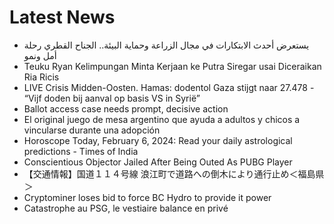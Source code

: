 # Latest News
-  يستعرض أحدث الابتكارات في مجال الزراعة وحماية البيئة.. الجناح القطري رحلة أمل ونمو
-  Teuku Ryan Kelimpungan Minta Kerjaan ke Putra Siregar usai Diceraikan Ria Ricis
-  LIVE Crisis Midden-Oosten. Hamas: dodentol Gaza stijgt naar 27.478 - “Vijf doden bij aanval op basis VS in Syrië”
-  Ballot access case needs prompt, decisive action
-  El original juego de mesa argentino que ayuda a adultos y chicos a vincularse durante una adopción
-  Horoscope Today, February 6, 2024: Read your daily astrological predictions - Times of India
-  Conscientious Objector Jailed After Being Outed As PUBG Player
-  【交通情報】国道１１４号線 浪江町で道路への倒木により通行止め＜福島県＞
-  Cryptominer loses bid to force BC Hydro to provide it power
-  Catastrophe au PSG, le vestiaire balance en privé
